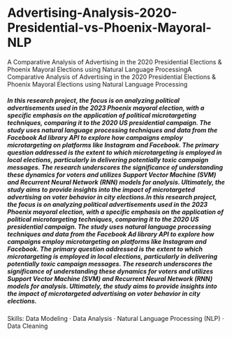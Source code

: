 # Advertising-Analysis-2020-Presidential-vs-Phoenix-Mayoral-NLP



A Comparative Analysis of Advertising in the 2020 Presidential Elections & Phoenix Mayoral Elections using Natural Language ProcessingA Comparative Analysis of Advertising in the 2020 Presidential Elections & Phoenix Mayoral Elections using Natural Language Processing



##### In this research project, the focus is on analyzing political advertisements used in the 2023 Phoenix mayoral election, with a specific emphasis on the application of political microtargeting techniques, comparing it to the 2020 US presidential campaign. The study uses natural language processing techniques and data from the Facebook Ad library API to explore how campaigns employ microtargeting on platforms like Instagram and Facebook. The primary question addressed is the extent to which microtargeting is employed in local elections, particularly in delivering potentially toxic campaign messages. The research underscores the significance of understanding these dynamics for voters and utilizes Support Vector Machine (SVM) and Recurrent Neural Network (RNN) models for analysis. Ultimately, the study aims to provide insights into the impact of microtargeted advertising on voter behavior in city elections.In this research project, the focus is on analyzing political advertisements used in the 2023 Phoenix mayoral election, with a specific emphasis on the application of political microtargeting techniques, comparing it to the 2020 US presidential campaign. The study uses natural language processing techniques and data from the Facebook Ad library API to explore how campaigns employ microtargeting on platforms like Instagram and Facebook. The primary question addressed is the extent to which microtargeting is employed in local elections, particularly in delivering potentially toxic campaign messages. The research underscores the significance of understanding these dynamics for voters and utilizes Support Vector Machine (SVM) and Recurrent Neural Network (RNN) models for analysis. Ultimately, the study aims to provide insights into the impact of microtargeted advertising on voter behavior in city elections.

Skills: Data Modeling · Data Analysis · Natural Language Processing (NLP) · Data Cleaning
